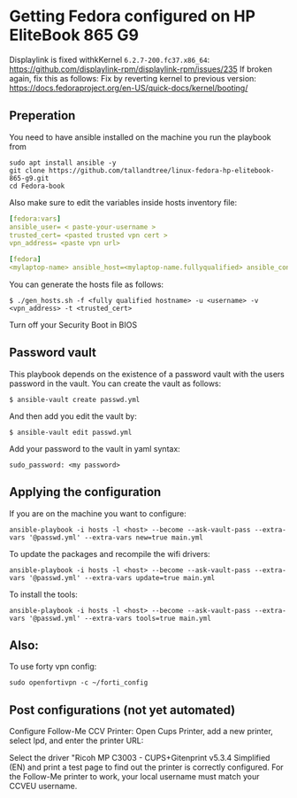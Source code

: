# Getting Fedora configured on HP EliteBook 865 G9

Displaylink is fixed withkKernel `6.2.7-200.fc37.x86_64`:
https://github.com/displaylink-rpm/displaylink-rpm/issues/235
If broken again, fix this as follows:
Fix by reverting kernel to previous version:
https://docs.fedoraproject.org/en-US/quick-docs/kernel/booting/

## Preperation
You need to have ansible installed on the machine you run the playbook from

``` /bin/bash
sudo apt install ansible -y
git clone https://github.com/tallandtree/linux-fedora-hp-elitebook-865-g9.git
cd Fedora-book
```

Also make sure to edit the variables inside hosts inventory file:
``` yaml
[fedora:vars]
ansible_user= < paste-your-username >
trusted_cert= <pasted trusted vpn cert > 
vpn_address= <paste vpn url> 

[fedora]
<mylaptop-name> ansible_host=<mylaptop-name.fullyqualified> ansible_connection=local

```
You can generate the hosts file as follows:

``` /bin/bash
$ ./gen_hosts.sh -f <fully qualified hostname> -u <username> -v <vpn_address> -t <trusted_cert>
```

Turn off your Security Boot in BIOS

## Password vault

This playbook depends on the existence of a password vault with the users password in the vault.
You can create the vault as follows:

``` /bin/bash
$ ansible-vault create passwd.yml
```
And then add you edit the vault by:
``` /bin/bash
$ ansible-vault edit passwd.yml
```
Add your password to the vault in yaml syntax:
``` /bin/bash
sudo_password: <my password>
```

## Applying the configuration

If you are on the machine you want to configure:
``` /bin/bash
ansible-playbook -i hosts -l <host> --become --ask-vault-pass --extra-vars '@passwd.yml' --extra-vars new=true main.yml
```
To update the packages and recompile the wifi drivers:
``` /bin/bash
ansible-playbook -i hosts -l <host> --become --ask-vault-pass --extra-vars '@passwd.yml' --extra-vars update=true main.yml
```
To install the tools:
``` /bin/bash
ansible-playbook -i hosts -l <host> --become --ask-vault-pass --extra-vars '@passwd.yml' --extra-vars tools=true main.yml
```

## Also:

To use forty vpn config:
``` /bin/bash
sudo openfortivpn -c ~/forti_config
```

## Post configurations (not yet automated)

Configure Follow-Me CCV Printer:
Open Cups Printer, add a new printer, select lpd, and enter the printer URL:

Select the driver "Ricoh MP C3003 - CUPS+Gitenprint v5.3.4 Simplified (EN) and print a test page to find out the printer is correctly configured.
For the Follow-Me printer to work, your local username must match your CCVEU username.

